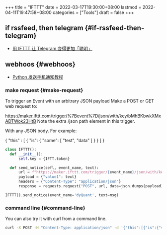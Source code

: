 +++
title = "IFTTT"
date = 2022-03-17T19:30:00+08:00
lastmod = 2022-04-11T19:47:58+08:00
categories = ["Tools"]
draft = false
+++

## if rssfeed, then telegram {#if-rssfeed-then-telegram}

-   [用 IFTTT 让 Telegram 变得更加「聪明」](https://huginn.cn/blog/share/%e7%94%a8-ifttt-%e8%ae%a9-telegram-%e5%8f%98%e5%be%97%e6%9b%b4%e5%8a%a0%e3%80%8c%e8%81%aa%e6%98%8e%e3%80%8d)


## webhoos {#webhoos}

-   [Python 发送手机通知教程](https://mp.weixin.qq.com/s/eOjukUh0ggFGqkYdD3l8rg)


### make request {#make-request}

To trigger an Event with an arbitrary JSON payload
Make a POST or GET web request to:

<https://maker.ifttt.com/trigger/%7Bevent%7D/json/with/key/bMhBKbwkXMxADTWok23HtB>
 Note the extra /json path element in this trigger.

With any JSON body. For example:

{ "this" : [ { "is": { "some": [ "test", "data" ] } } ] }

```python
class IFTTT():
  def __init__():
      self.key = {IFTT.token}

  def send_notice(sefl, event_name, text):
      url = f"https://maker.ifttt.com/trigger/{event_name}/json/with/key/{self.key}"
      payload = {"value1": text}
      headers = {"Content-Type": "application/json"}
      response = requests.request("POST", url, data=json.dumps(payload), headers=headers)

IFTTT().send_notice(event_name='dyQuant', text=msg)
```


### command line {#command-line}

You can also try it with curl from a command line.

```bash
curl -X POST -H "Content-Type: application/json" -d '{"this":[{"is":{"some":["test","data"]}}]}' https://maker.ifttt.com/trigger/{event}/json/with/key/bMhBKbwkXMxADTWok23HtB
```